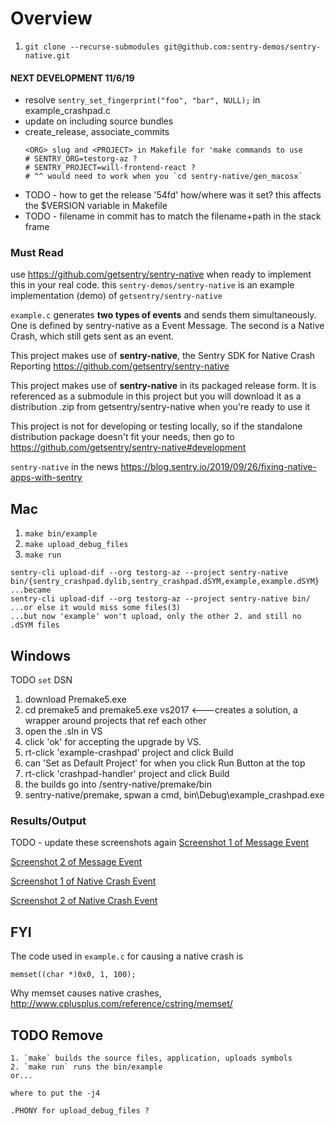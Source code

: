 # Overview
1. `git clone --recurse-submodules git@github.com:sentry-demos/sentry-native.git`  
#### NEXT DEVELOPMENT 11/6/19
- resolve `sentry_set_fingerprint("foo", "bar", NULL);` in example_crashpad.c
- update on including source bundles
- create_release, associate_commits
    ```
    <ORG> slug and <PROJECT> in Makefile for 'make commands to use
    # SENTRY_ORG=testorg-az ?
    # SENTRY_PROJECT=will-frontend-react ?
    # ^^ would need to work when you `cd sentry-native/gen_macosx`
    ```
- TODO - how to get the release '54fd' how/where was it set? this affects the $VERSION variable in Makefile
- TODO - filename in commit has to match the filename+path in the stack frame

### Must Read

use https://github.com/getsentry/sentry-native when ready to implement this in your real code. this `sentry-demos/sentry-native` is an example implementation (demo) of `getsentry/sentry-native`

`example.c` generates **two types of events** and sends them simultaneously. One is defined by sentry-native as a Event Message. The second is a Native Crash, which still gets sent as an event.

This project makes use of **sentry-native**, the Sentry SDK for Native Crash Reporting https://github.com/getsentry/sentry-native

This project makes use of **sentry-native** in its packaged release form. It is referenced as a submodule in this project but you will download it as a distribution .zip from getsentry/sentry-native when you're ready to use it

This project is not for developing or testing locally, so if the standalone distribution package doesn't fit your needs, then go to https://github.com/getsentry/sentry-native#development

`sentry-native` in the news https://blog.sentry.io/2019/09/26/fixing-native-apps-with-sentry

## Mac
1. `make bin/example` 
2. `make upload_debug_files`
3. `make run`


```
sentry-cli upload-dif --org testorg-az --project sentry-native bin/{sentry_crashpad.dylib,sentry_crashpad.dSYM,example,example.dSYM}
...became
sentry-cli upload-dif --org testorg-az --project sentry-native bin/
...or else it would miss some files(3)
...but now 'example' won't upload, only the other 2. and still no .dSYM files
```
## Windows
TODO `set` DSN

1. download Premake5.exe
2. cd premake5 and 
premake5.exe vs2017 <---creates a solution, a wrapper around projects that ref each other
3. open the .sln in VS
4. click 'ok' for accepting the upgrade by VS.
5. rt-click 'example-crashpad' project and click Build
6. can 'Set as Default Project' for when you click Run Button at the top
7. rt-click 'crashpad-handler' project and click Build
8. the builds go into /sentry-native/premake/bin
9. sentry-native/premake, spwan a cmd, bin\Debug\example_crashpad.exe



### Results/Output
TODO - update these screenshots again
[Screenshot 1 of Message Event](screenshots/message-event-1.png)

[Screenshot 2 of Message Event](screenshots/message-event-2.png)

[Screenshot 1 of Native Crash Event](screenshots/native-crash-1.png)

[Screenshot 2 of Native Crash Event](screenshots/native-crash-2.png)

## FYI

The code used in `example.c` for causing a native crash is
```
memset((char *)0x0, 1, 100);
```
Why memset causes native crashes, http://www.cplusplus.com/reference/cstring/memset/

## TODO Remove
```
1. `make` builds the source files, application, uploads symbols
2. `make run` runs the bin/example  
or...  
```

```
where to put the -j4
```


```
.PHONY for upload_debug_files ?
```